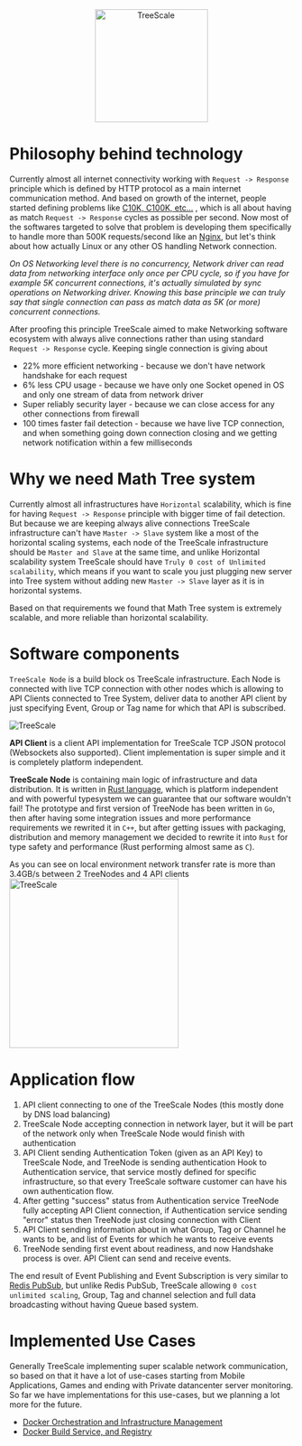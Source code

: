 <a href="https://treescale.com" style="text-align: center; display: block">
    <img src="https://raw.githubusercontent.com/treescale/treescale/master/docs/img/tree-scale.jpg" alt="TreeScale" height="200" />
</a>

# Philosophy behind technology
Currently almost all internet connectivity working with `Request -> Response` principle which is defined by HTTP protocol as a main internet communication method. And based on growth of the internet, 
people started defining problems like <a href="https://en.wikipedia.org/wiki/C10k_problem">C10K, C100K, etc...</a> , which is all about having as match `Request -> Response` cycles as possible per second.
Now most of the softwares targeted to solve that problem is developing them specifically to handle more than 500K requests/second like an <a href="http://nginx.com">Nginx</a>, but let's think about how actually 
Linux or any other OS handling Network connection.

*On OS Networking level there is no concurrency, Network driver can read data from networking interface only once per CPU cycle, so if you have for example 5K concurrent connections, it's actually simulated by
sync operations on Networking driver. Knowing this base principle we can truly say that single connection can pass as match data as 5K (or more) concurrent connections.*

After proofing this principle TreeScale aimed to make Networking software ecosystem with always alive connections rather than using standard `Request -> Response` cycle. 
Keeping single connection is giving about
- 22% more efficient networking - because we don't have network handshake for each request
- 6% less CPU usage - because we have only one Socket opened in OS and only one stream of data from network driver
- Super reliably security layer - because we can close access for any other connections from firewall
- 100 times faster fail detection - because we have live TCP connection, and when something going down connection closing and we getting network notification within a few milliseconds

# Why we need Math Tree system
Currently almost all infrastructures have `Horizontal` scalability, which is fine for having `Request -> Response` principle with bigger time of fail detection. But because we are keeping always alive connections 
TreeScale infrastructure can't have `Master -> Slave` system like a most of the horizontal scaling systems, each node of the TreeScale infrastructure should be `Master and Slave` at the same time, and unlike Horizontal 
scalability system TreeScale should have `Truly 0 cost of Unlimited scalability`, which means if you want to scale you just plugging new server into Tree system without adding new `Master -> Slave` layer as it is in horizontal systems. 

Based on that requirements we found that Math Tree system is extremely scalable, and more reliable than horizontal scalability. 

# Software components
`TreeScale Node` is a build block os TreeScale infrastructure. Each Node is connected with live TCP connection with other nodes which is allowing to API Clients connected to Tree System, deliver data to another API client 
by just specifying Event, Group or Tag name for which that API is subscribed.

<img src="https://raw.githubusercontent.com/treescale/treescale/master/docs/img/base-structure.png" alt="TreeScale" />

**API Client** is a client API implementation for TreeScale TCP JSON protocol (Websockets also supported). Client implementation is super simple and it is completely platform independent.

**TreeScale Node** is containing main logic of infrastructure and data distribution. It is written in <a href="http://rust-lang.org" target="_blank">Rust language</a>, which is platform independent and with powerful typesystem 
we can guarantee that our software wouldn't fail!
The prototype and first version of TreeNode has been written in `Go`, then after having some integration issues and more performance requirements we rewrited it in `C++`, but after getting issues with packaging, distribution and memory management 
we decided to rewrite it into `Rust` for type safety and performance (Rust performing almost same as `C`).

As you can see on local environment network transfer rate is more than 3.4GB/s between 2 TreeNodes and 4 API clients
<img src="https://raw.githubusercontent.com/treescale/treescale/master/docs/img/bench_test.png" alt="TreeScale" height="300" />


# Application flow
1. API client connecting to one of the TreeScale Nodes (this mostly done by DNS load balancing)
2. TreeScale Node accepting connection in network layer, but it will be part of the network only when TreeScale Node would finish with authentication
3. API Client sending Authentication Token (given as an API Key) to TreeScale Node, and TreeNode is sending authentication Hook to Authentication service, that service mostly defined for specific infrastructure, so that every TreeScale software customer can have his own authentication flow.
4. After getting "success" status from Authentication service TreeNode fully accepting API Client connection, if Authentication service sending "error" status then TreeNode just closing connection with Client
5. API Client sending information about in what Group, Tag or Channel he wants to be, and list of Events for which he wants to receive events
6. TreeNode sending first event about readiness, and now Handshake process is over. API Client can send and receive events.
 
The end result of Event Publishing and Event Subscription is very similar to <a href="http://redis.io/topics/pubsub" target="_blank">Redis PubSub</a>, but unlike Redis PubSub, TreeScale allowing `0 cost unlimited scaling`, Group, Tag and channel selection 
and full data broadcasting without having Queue based system.

# Implemented Use Cases
Generally TreeScale implementing super scalable network communication, so based on that it have a lot of use-cases starting from Mobile Applications, Games and ending with Private datancenter server monitoring.
So far we have implementations for this use-cases, but we planning a lot more for the future.

- <a href="https://github.com/treescale/treescale/blob/master/docs/DockerManagement.md">Docker Orchestration and Infrastructure Management</a><br/>
- <a href="https://github.com/treescale/treescale/blob/master/docs/DockerRegistry.md">Docker Build Service, and Registry</a><br/>